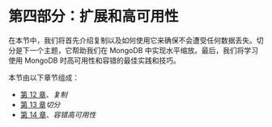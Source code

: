 # 第四部分：扩展和高可用性

在本节中，我们将首先介绍复制以及如何使用它来确保不会遭受任何数据丢失。切分是下一个主题，它帮助我们在 MongoDB 中实现水平缩放。最后，我们将学习使用 MongoDB 时高可用性和容错的最佳实践和技巧。

本节由以下章节组成：

*   [第 12 章](12.html)、*复制*
*   [第 13 章](13.html)*切分*
*   [第 14 章](14.html)、*容错高可用性*